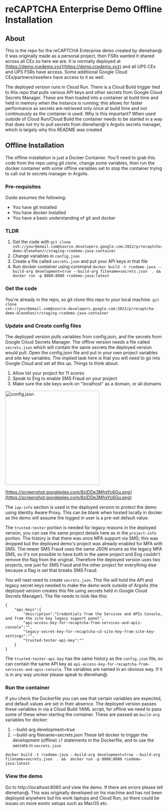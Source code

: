 # reCAPTCHA Enterprise Demo Offline Installation
## About
This is the repo for the reCAPTCHA Enterprise demo created by dlenehan@. It was originally made as a personal project, then FSRs wanted it shared across all CEs so here we are. It is normally deployed at [https://demo.rcedemo.xyz](https://demo.rcedemo.xyz) and all UPS CEs and UPS FSRs have access. Some additional Google Cloud CEs/partners/resellers have access to it as well.

The deployed version runs in Cloud Run. There is a Cloud Build trigger tied to this repo that pulls various API keys and other secrets from Google Cloud Secrets Manager. These are then loaded into a container at build time and held in memory when the instance is running; this allows for faster performance as secrets are retrieved only once at build time and not continuously as the container is used. Why is this important? When used outside of Cloud Run/Cloud Build the container needs to be started in a way that does not try to pull secrets from dlenehan@'s Argolis secrets manager, which is largely why this README was created

## Offline Installation
The offline installation is just a Docker Container. You'll need to grab this code from the repo using git clone, change some variables, then run the docker container with some offline variables set to stop the container trying to call out to secrets manager in Argolis.

### Pre-requisites
Guide assumes the following:
- You have git installed
- You have docker installed
- You have a basic understanding of git and docker

### TLDR
1) Get the code with `git clone ssh://your@email.com@source.developers.google.com:2022/p/recaptcha-demo-dlenehan/r/staging-rcedemo-java-container`
2) Change variables in `config.json`
3) Create a file called `secrets.json` and put your API keys in that file
4) Run docker container using command `docker build -t rcedemo-java --build-arg development=true --build-arg filename=secrets.json  . &&  docker run -p 8080:8080 rcedemo-java:latest`

### Get the code
You're already in the repo, so git clone this repo to your local machine. 
 `git clone ssh://your@email.com@source.developers.google.com:2022/p/recaptcha-demo-dlenehan/r/staging-rcedemo-java-container`

### Update and Create config files
The deployed version pulls variables from config.json, and the secrets from Google Cloud Secrets Manager. The offline version needs a file called `secrets.json` which will contain the same secrets the deployed version would pull.
Open the config.json file and put in your own project variables and site key variables. The implied task here is that you will need to go into Google Cloud and set all this up. Things to think about:
1) Allow list your project for 11 scores
2) Speak to Eng to enable SMS Fraud on your project
3) Make sure the site keys work on "localhost" as a domain, or all domains

<img alt="config.json" src="https://screenshot.googleplex.com/8ziDDe3MhsYc6Gu.png" width="300px">

[https://screenshot.googleplex.com/8ziDDe3MhsYc6Gu.png](https://screenshot.googleplex.com/8ziDDe3MhsYc6Gu.png)


The `iap-info` section is used in the deployed version to protect the demo using Identity Aware Proxy. This can be blank when hosted locally in docker as the demo will assume the logged in user is a pre-set default value.

The `trusted-tester` portion is needed for legacy reasons in the deployed version, you can use the same project details here as in the `project-info` portion. The history is that there was once MFA support via SMS; this was dropped but the deployed demo's project was already enabled for MFA with SMS. The newer SMS Fraud uses the same JSON enums as the legacy MFA SMS, so it's not possible to have both in the same project and Eng couldn't remove the flag from the original. Therefore the deployed version uses two projects, one just for SMS Fraud and the other project for everything else because a flag is set that breaks SMS Fraud.

You will next need to create `secrets.json`. This file will hold the API and legacy secret keys needed to make the demo work outside of Argolis (the deployed version creates this file using secrets held in Google Cloud Secrets Manager). The file needs to look like this:
```
{
    "api-keys":{
        "description":"Credentials from the Services and APIs Console, and from the site key legacy support panel",
        "api-access-key-for-recaptcha-from-services-and-apis-console":"",
        "legacy-secret-key-for-recaptcha-v3-site-key-from-site-key-settings":"",
        "trusted-tester-api-key":""
    }
}
```

The `trusted-tester-api-key` has the same history as the `config.json` file, so can contain the same API key as `api-access-key-for-recaptcha-from-services-and-apis-console`. The variables are named in an obvious way. If it is in any way unclear please speak to dlenehan@.

### Run the container
If you check the Dockerfile you can see that certain variables are expected, and default values are set in their absence. The deployed version passes these variables in via a Cloud Build YAML script, for offline we need to pass some of these when starting the container. These are passed as `build-arg` variables for docker:
1) --build-arg development=true 
2) --build-arg filename=secrets.json
These tell docker to trigger the development (offline) `if` statements in the Dockerfile, and to use the secrets in `secrets.json`

`docker build -t rcedemo-java --build-arg development=true --build-arg filename=secrets.json  . &&  docker run -p 8080:8080 rcedemo-java:latest`

### View the demo
Go to http://localhost:8080 and view the demo. If there are errors please tell dlenehan@. This was originally developed on his machine and has not been deployed anywhere but his work laptops and Cloud Run, so there could be issues on more exotic setups such as MacOS etc.

